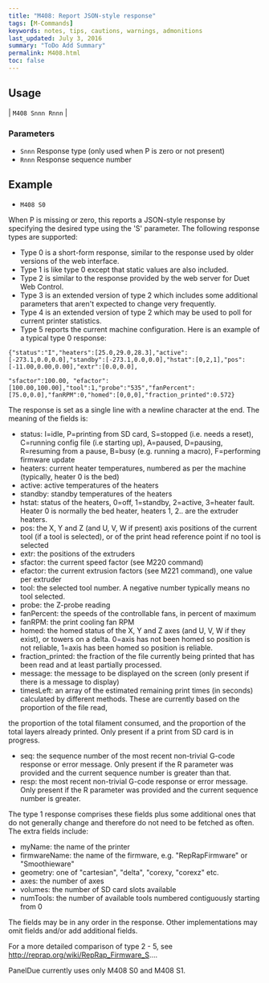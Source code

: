 ```yaml
---
title: "M408: Report JSON-style response" 
tags: [M-Commands]
keywords: notes, tips, cautions, warnings, admonitions
last_updated: July 3, 2016
summary: "ToDo Add Summary"
permalink: M408.html
toc: false
---
```



## Usage ##

| `M408 Snnn Rnnn` | 

### Parameters ###

+ `Snnn` Response type (only used when P is zero or not present)
+ `Rnnn` Response sequence number

## Example ##

+ `M408 S0`

When P is missing or zero, this reports a JSON-style response by specifying the desired type using the 'S' parameter. The following response types are supported:

+ Type 0 is a short-form response, similar to the response used by older versions of the web interface.
+ Type 1 is like type 0 except that static values are also included.
+ Type 2 is similar to the response provided by the web server for Duet Web Control.
+ Type 3 is an extended version of type 2 which includes some additional parameters that aren't expected to change very frequently.
+ Type 4 is an extended version of type 2 which may be used to poll for current printer statistics.
+ Type 5 reports the current machine configuration.
Here is an example of a typical type 0 response:

```
{"status":"I","heaters":[25.0,29.0,28.3],"active":[-273.1,0.0,0.0],"standby":[-273.1,0.0,0.0],"hstat":[0,2,1],"pos":[-11.00,0.00,0.00],"extr":[0.0,0.0],

"sfactor":100.00, "efactor":[100.00,100.00],"tool":1,"probe":"535","fanPercent":[75.0,0.0],"fanRPM":0,"homed":[0,0,0],"fraction_printed":0.572}
```

The response is set as a single line with a newline character at the end. The meaning of the fields is:

+ status: I=idle, P=printing from SD card, S=stopped (i.e. needs a reset), C=running config file (i.e starting up), A=paused, D=pausing, R=resuming from a pause, B=busy (e.g. running a macro), F=performing firmware update
+ heaters: current heater temperatures, numbered as per the machine (typically, heater 0 is the bed)
+ active: active temperatures of the heaters
+ standby: standby temperatures of the heaters
+ hstat: status of the heaters, 0=off, 1=standby, 2=active, 3=heater fault. Heater 0 is normally the bed heater, heaters 1, 2.. are the extruder heaters.
+ pos: the X, Y and Z (and U, V, W if present) axis positions of the current tool (if a tool is selected), or of the print head reference point if no tool is selected
+ extr: the positions of the extruders
+ sfactor: the current speed factor (see M220 command)
+ efactor: the current extrusion factors (see M221 command), one value per extruder
+ tool: the selected tool number. A negative number typically means no tool selected.
+ probe: the Z-probe reading
+ fanPercent: the speeds of the controllable fans, in percent of maximum
+ fanRPM: the print cooling fan RPM
+ homed: the homed status of the X, Y and Z axes (and U, V, W if they exist), or towers on a delta. 0=axis has not been homed so position is not reliable, 1=axis has been homed so position is reliable.
+ fraction_printed: the fraction of the file currently being printed that has been read and at least partially processed.
+ message: the message to be displayed on the screen (only present if there is a message to display)
+ timesLeft: an array of the estimated remaining print times (in seconds) calculated by different methods. These are currently based on the proportion of the file read,

the proportion of the total filament consumed, and the proportion of the total layers already printed. Only present if a print from SD card is in progress.

+ seq: the sequence number of the most recent non-trivial G-code response or error message. Only present if the R parameter was provided and the current sequence number is greater than that.
+ resp: the most recent non-trivial G-code response or error message. Only present if the R parameter was provided and the current sequence number is greater.

The type 1 response comprises these fields plus some additional ones that do not generally change and therefore do not need to be fetched as often. The extra fields include:

+ myName: the name of the printer
+ firmwareName: the name of the firmware, e.g. "RepRapFirmware" or "Smoothieware"
+ geometry: one of "cartesian", "delta", "corexy, "corexz" etc.
+ axes: the number of axes
+ volumes: the number of SD card slots available
+ numTools: the number of available tools numbered contiguously starting from 0

The fields may be in any order in the response. Other implementations may omit fields and/or add additional fields.

For a more detailed comparison of type 2 - 5, see http://reprap.org/wiki/RepRap_Firmware_S....

PanelDue currently uses only M408 S0 and M408 S1.



